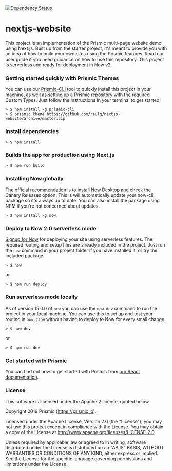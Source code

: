 [![Dependency Status](https://david-dm.org/raulg/nextjs-website.svg)](https://david-dm.org/raulg/nextjs-website)

# nextjs-website
This project is an implementation of the Prismic multi-page website demo using Next.js. Built up from the starter project, it's meant to provide you with an idea of how to build your own sites using the Prismic features. Read our user guide if you need guidance on how to use this repository.
This project is serverless and ready for deployment in Now v2.

### Getting started quickly with Prismic Themes
You can use our [Prismic-CLI](https://github.com/prismicio/prismic-cli) tool to quickly install this project in your machine, as well as setting up a Prismic repository with the required Custom Types. Just follow the instructions in your terminal to get started!

```
> $ npm install -g prismic-cli
> $ prismic theme https://github.com/raulg/nextjs-website/archive/master.zip
```

### Install dependencies
```
> $ npm install
```

### Builds the app for production using Next.js
```
> $ npm run build
```

### Installing Now globally
The official [recommendation](https://zeit.co/guides/updating-now-cli) is to install Now Desktop and check the Canary Releases option. This is will automatically update your now-cli package so it's always up to date. You can also install the package using NPM if you're not concerned about updates.
```
> $ npm install -g now
```

### Deploy to Now 2.0 serverless mode
[Signup for Now](https://zeit.co/now) for deploying your site using serverless features. The required routing and setup files are already included in the project. Just run the `now` command in your project folder if you have installed it, or try the included package.
```
> $ now
```
or
```
> $ npm run deploy
```

### Run serverless mode locally
As of version 15.0.0 of `now` you can use the `now dev` command to run the project in your local machine. You can use this to set up and test your routing in `now.json` without having to deploy to Now for every small change.
```
> $ now dev
```
or 
```
> $ npm run dev
```

### Get started with Prismic

You can find out how to get started with Prismic from [our React documentation](https://prismic.io/docs/reactjs/getting-started/getting-started-from-scratch).

### License

This software is licensed under the Apache 2 license, quoted below.

Copyright 2019 Prismic (https://prismic.io).

Licensed under the Apache License, Version 2.0 (the "License"); you may not use this project except in compliance with the License. You may obtain a copy of the License at http://www.apache.org/licenses/LICENSE-2.0.

Unless required by applicable law or agreed to in writing, software distributed under the License is distributed on an "AS IS" BASIS, WITHOUT WARRANTIES OR CONDITIONS OF ANY KIND, either express or implied. See the License for the specific language governing permissions and limitations under the License.